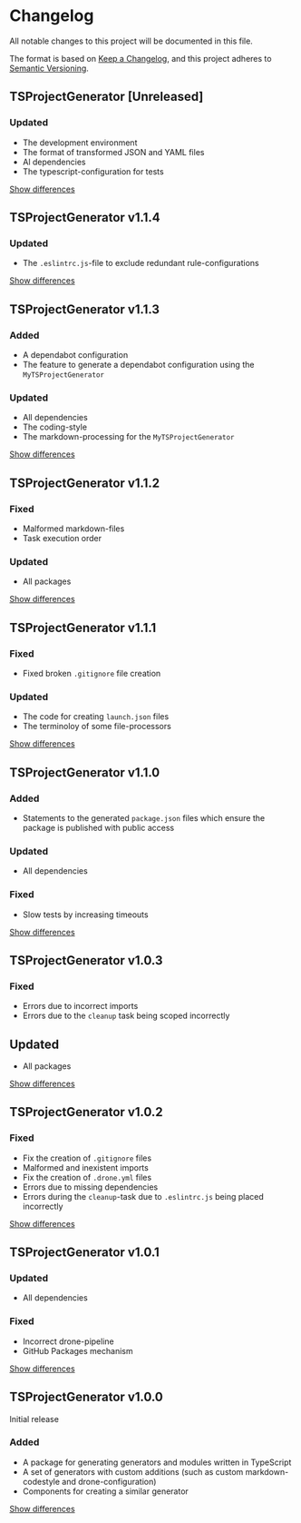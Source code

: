 # Changelog
All notable changes to this project will be documented in this file.

The format is based on [Keep a Changelog](https://keepachangelog.com/en/1.0.0/),
and this project adheres to [Semantic Versioning](https://semver.org/spec/v2.0.0.html).

## TSProjectGenerator [Unreleased]
### Updated
  - The development environment
  - The format of transformed JSON and YAML files
  - Al dependencies
  - The typescript-configuration for tests

[Show differences](https://github.com/manuth/TSProjectGenerator/compare/v1.1.4...dev)

## TSProjectGenerator v1.1.4
### Updated
  - The `.eslintrc.js`-file to exclude redundant rule-configurations

[Show differences](https://github.com/manuth/TSProjectGenerator/compare/v1.1.3...v1.1.4)

## TSProjectGenerator v1.1.3
### Added
  - A dependabot configuration
  - The feature to generate a dependabot configuration using the `MyTSProjectGenerator`

### Updated
  - All dependencies
  - The coding-style
  - The markdown-processing for the `MyTSProjectGenerator`

[Show differences](https://github.com/manuth/TSProjectGenerator/compare/v1.1.2...v1.1.3)

## TSProjectGenerator v1.1.2
### Fixed
  - Malformed markdown-files
  - Task execution order

### Updated
  - All packages

[Show differences](https://github.com/manuth/TSProjectGenerator/compare/v1.1.1...v1.1.2)

## TSProjectGenerator v1.1.1
### Fixed
  - Fixed broken `.gitignore` file creation

### Updated
  - The code for creating `launch.json` files
  - The terminoloy of some file-processors

[Show differences](https://github.com/manuth/TSProjectGenerator/compare/v1.1.0...v1.1.1)

## TSProjectGenerator v1.1.0
### Added
  - Statements to the generated `package.json` files which ensure the package is published with public access

### Updated
  - All dependencies

### Fixed
  - Slow tests by increasing timeouts

[Show differences](https://github.com/manuth/TSProjectGenerator/compare/v1.0.3...v1.1.0)

## TSProjectGenerator v1.0.3
### Fixed
  - Errors due to incorrect imports
  - Errors due to the `cleanup` task being scoped incorrectly

## Updated
  - All packages

[Show differences](https://github.com/manuth/TSProjectGenerator/compare/v1.0.2...v1.0.3)

## TSProjectGenerator v1.0.2
### Fixed
  - Fix the creation of `.gitignore` files
  - Malformed and inexistent imports
  - Fix the creation of `.drone.yml` files
  - Errors due to missing dependencies
  - Errors during the `cleanup`-task due to `.eslintrc.js` being placed incorrectly

[Show differences](https://github.com/manuth/TSProjectGenerator/compare/v1.0.1...v1.0.2)

## TSProjectGenerator v1.0.1
### Updated
  - All dependencies

### Fixed
  - Incorrect drone-pipeline
  - GitHub Packages mechanism

[Show differences](https://github.com/manuth/TSProjectGenerator/compare/v1.0.0...v1.0.1)

## TSProjectGenerator v1.0.0
Initial release

### Added
  - A package for generating generators and modules written in TypeScript
  - A set of generators with custom additions (such as custom markdown-codestyle and drone-configuration)
  - Components for creating a similar generator

[Show differences](https://github.com/manuth/TSProjectGenerator/compare/generator-ts-genmerator-v1.4.7...v1.0.0)
